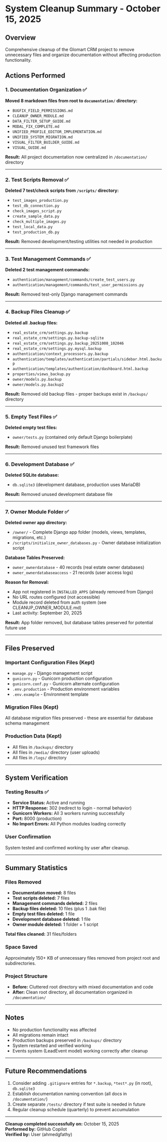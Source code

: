 # System Cleanup Summary - October 15, 2025

## Overview
Comprehensive cleanup of the Glomart CRM project to remove unnecessary files and organize documentation without affecting production functionality.

## Actions Performed

### 1. Documentation Organization ✅
**Moved 8 markdown files from root to `documentation/` directory:**
- `BUGFIX_FIELD_PERMISSIONS.md`
- `CLEANUP_OWNER_MODULE.md`
- `DATA_FILTER_SETUP_GUIDE.md`
- `MODAL_FIX_COMPLETE.md`
- `UNIFIED_PROFILE_EDITOR_IMPLEMENTATION.md`
- `UNIFIED_SYSTEM_MIGRATION.md`
- `VISUAL_FILTER_BUILDER_GUIDE.md`
- `VISUAL_GUIDE.md`

**Result:** All project documentation now centralized in `/documentation/` directory

---

### 2. Test Scripts Removal ✅
**Deleted 7 test/check scripts from `/scripts/` directory:**
- `test_images_production.py`
- `test_db_connection.py`
- `check_images_script.py`
- `create_sample_data.py`
- `check_multiple_images.py`
- `test_local_data.py`
- `test_production_db.py`

**Result:** Removed development/testing utilities not needed in production

---

### 3. Test Management Commands ✅
**Deleted 2 test management commands:**
- `authentication/management/commands/create_test_users.py`
- `authentication/management/commands/test_user_permissions.py`

**Result:** Removed test-only Django management commands

---

### 4. Backup Files Cleanup ✅
**Deleted all .backup files:**
- `real_estate_crm/settings.py.backup`
- `real_estate_crm/settings.py.backup-sqlite`
- `real_estate_crm/settings.py.backup_20251008_102046`
- `real_estate_crm/settings.py.mysql.backup`
- `authentication/context_processors.py.backup`
- `authentication/templates/authentication/partials/sidebar.html.backup`
- `authentication/templates/authentication/dashboard.html.backup`
- `properties/views_backup.py`
- `owner/models.py.backup`
- `owner/models.py.backup2`

**Result:** Removed old backup files - proper backups exist in `/backups/` directory

---

### 5. Empty Test Files ✅
**Deleted empty test files:**
- `owner/tests.py` (contained only default Django boilerplate)

**Result:** Removed unused test framework files

---

### 6. Development Database ✅
**Deleted SQLite database:**
- `db.sqlite3` (development database, production uses MariaDB)

**Result:** Removed unused development database file

---

### 7. Owner Module Folder ✅
**Deleted owner app directory:**
- `/owner/` - Complete Django app folder (models, views, templates, migrations, etc.)
- `/scripts/initialize_owner_databases.py` - Owner database initialization script

**Database Tables Preserved:**
- `owner_ownerdatabase` - 40 records (real estate owner databases)
- `owner_ownerdatabaseaccess` - 21 records (user access logs)

**Reason for Removal:**
- App not registered in `INSTALLED_APPS` (already removed from Django)
- No URL routes configured (not accessible)
- Module record deleted from auth system (see CLEANUP_OWNER_MODULE.md)
- Last activity: September 20, 2025

**Result:** App folder removed, but database tables preserved for potential future use

---

## Files Preserved

### Important Configuration Files (Kept)
- `manage.py` - Django management script
- `gunicorn.py` - Gunicorn production configuration
- `gunicorn.conf.py` - Gunicorn alternate configuration
- `.env.production` - Production environment variables
- `.env.example` - Environment template

### Migration Files (Kept)
All database migration files preserved - these are essential for database schema management

### Production Data (Kept)
- All files in `/backups/` directory
- All files in `/media/` directory (user uploads)
- All files in `/logs/` directory

---

## System Verification

### Testing Results ✅
- **Service Status:** Active and running
- **HTTP Response:** 302 (redirect to login - normal behavior)
- **Gunicorn Workers:** All 3 workers running successfully
- **Port:** 8000 (production)
- **No Import Errors:** All Python modules loading correctly

### User Confirmation
System tested and confirmed working by user after cleanup.

---

## Summary Statistics

### Files Removed
- **Documentation moved:** 8 files
- **Test scripts deleted:** 7 files
- **Management commands deleted:** 2 files
- **Backup files deleted:** 10 files (plus 1 .bak file)
- **Empty test files deleted:** 1 file
- **Development database deleted:** 1 file
- **Owner module deleted:** 1 folder + 1 script

**Total files cleaned:** 31 files/folders

### Space Saved
Approximately 150+ KB of unnecessary files removed from project root and subdirectories.

### Project Structure
- **Before:** Cluttered root directory with mixed documentation and code
- **After:** Clean root directory, all documentation organized in `/documentation/`

---

## Notes
- No production functionality was affected
- All migrations remain intact
- Production backups preserved in `/backups/` directory
- System restarted and verified working
- Events system (LeadEvent model) working correctly after cleanup

---

## Future Recommendations
1. Consider adding `.gitignore` entries for `*.backup`, `*test*.py` (in root), `db.sqlite3`
2. Establish documentation naming convention (all docs in `/documentation/`)
3. Create separate `/tests/` directory if test suite is needed in future
4. Regular cleanup schedule (quarterly) to prevent accumulation

---

**Cleanup completed successfully on:** October 15, 2025  
**Performed by:** GitHub Copilot  
**Verified by:** User (ahmedgfathy)
